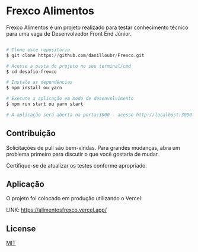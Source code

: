 # Frexco Alimentos

Frexco Alimentos é um projeto realizado para testar conhecimento técnico para uma vaga de Desenvolvedor Front End Júnior.

```python

# Clone este repositório
$ git clone https://github.com/danilloubr/Frexco.git

# Acesse a pasta do projeto no seu terminal/cmd
$ cd desafio-frexco

# Instale as dependências
$ npm install ou yarn

# Execute a aplicação em modo de desenvolvimento
$ npm run start ou yarn start

# A aplicação será aberta na porta:3000 - acesse http://localhost:3000
```

## Contribuição

Solicitações de pull são bem-vindas. Para grandes mudanças, abra um problema primeiro para discutir o que você gostaria de mudar.

Certifique-se de atualizar os testes conforme apropriado.

## Aplicação

O projeto foi colocado em produção utilizando o Vercel:

LINK: https://alimentosfrexco.vercel.app/

## License

[MIT](https://linkedin.com/in/danilloubr)
